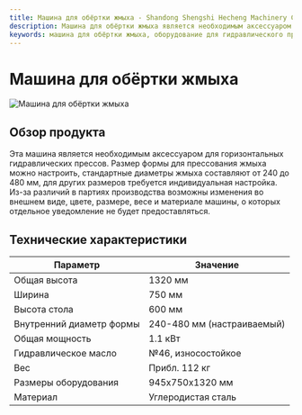 ```yaml
---
title: Машина для обёртки жмыха - Shandong Shengshi Hecheng Machinery Co., Ltd.
description: Машина для обёртки жмыха является необходимым аксессуаром для горизонтальных гидравлических прессов, размер формы для жмыха можно настроить, диаметр жмыха 240-480 мм, подходит для постобработки масличных семян.
keywords: машина для обёртки жмыха, оборудование для гидравлического пресса, машина для прессования жмыха, обёртка жмыха, оборудование для переработки жмыха, оборудование для постобработки масличных семян, обёртка жмыха, машина для жмыха, оборудование для обёртки, обёртка остатков жмыха
---
```


# Машина для обёртки жмыха
![Машина для обёртки жмыха](https://i.postimg.cc/XW8ztq7j/9fbc817965109be9b37b5995fe94af50.png?dl=1)

## Обзор продукта

Эта машина является необходимым аксессуаром для горизонтальных гидравлических прессов. Размер формы для прессования жмыха можно настроить, стандартные диаметры жмыха составляют от 240 до 480 мм, для других размеров требуется индивидуальная настройка.  
Из-за различий в партиях производства возможны изменения во внешнем виде, цвете, размере, весе и материале машины, о которых отдельное уведомление не будет предоставляться.

## Технические характеристики

| Параметр                  | Значение                    |
|----------------------------|----------------------------|
| Общая высота               | 1320 мм                    |
| Ширина                     | 750 мм                     |
| Высота стола               | 600 мм                     |
| Внутренний диаметр формы   | 240-480 мм (настраиваемый)|
| Общая мощность             | 1.1 кВт                    |
| Гидравлическое масло       | №46, износостойкое         |
| Вес                        | Прибл. 112 кг              |
| Размеры оборудования       | 945x750x1320 мм            |
| Материал                   | Углеродистая сталь         |